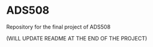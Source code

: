 # ADS508
Repository for the final project of ADS508


(WILL UPDATE README AT THE END OF THE PROJECT)
